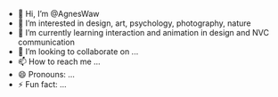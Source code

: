 - 👋 Hi, I’m @AgnesWaw
- 👀 I’m interested in design, art, psychology, photography, nature
- 🌱 I’m currently learning interaction and animation in design and NVC communication
- 💞️ I’m looking to collaborate on ...
- 📫 How to reach me ...
- 😄 Pronouns: ...
- ⚡ Fun fact: ...

<!---
AgnesWaw/AgnesWaw is a ✨ special ✨ repository because its `README.md` (this file) appears on your GitHub profile.
You can click the Preview link to take a look at your changes.
--->
